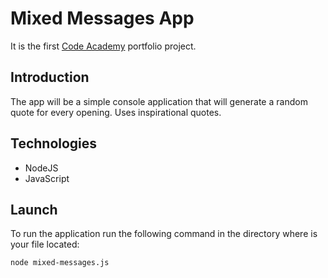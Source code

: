 Mixed Messages App
================
It is the first [Code Academy](https://www.codecademy.com/paths/full-stack-engineer-career-path/tracks/fscp-javascript-syntax-portfolio-project/modules/fscp-mixed-messages/kanban_projects/mixed-messages) portfolio project.

Introduction
------------
The app will be a simple console application that will generate a random quote for every opening. Uses inspirational quotes.

Technologies
-------------
* NodeJS
* JavaScript

Launch
-------
To run the application run the following command in the directory where is your file located:
```
node mixed-messages.js
```